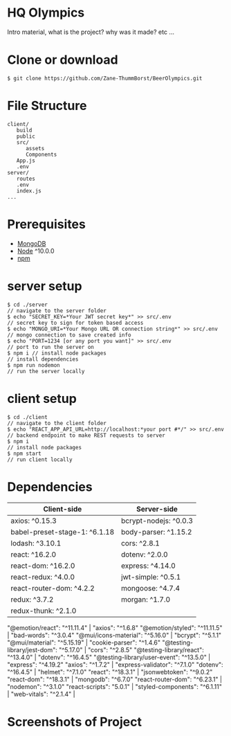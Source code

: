 # HQ Olympics
 Intro material, what is the project? why was it made? etc ...

# Clone or download
```terminal
$ git clone https://github.com/Zane-ThummBorst/BeerOlympics.git
```

# File Structure
 ```terminal
client/
    build
    public
    src/
       assets
       Components
    App.js
    .env
server/
    routes
    .env
    index.js
...
```

# Prerequisites
- [MongoDB](https://gist.github.com/nrollr/9f523ae17ecdbb50311980503409aeb3)
- [Node](https://nodejs.org/en/download/) ^10.0.0
- [npm](https://nodejs.org/en/download/package-manager/)


# server setup
 ```terminal
 $ cd ./server                                                             // navigate to the server folder
 $ echo "SECRET_KEY=*Your JWT secret key*" >> src/.env                     // secret key to sign for token based access
 $ echo "MONGO_URI=*Your Mongo URL OR connection string*" >> src/.env      // mongo connection to save created info
 $ echo "PORT=1234 [or any port you want]" >> src/.env                     // port to run the server on
 $ npm i // install node packages                                          // install dependencies
 $ npm run nodemon                                                         // run the server locally
 ```

# client setup
 ```terminal
 $ cd ./client                                                             // navigate to the client folder
 $ echo "REACT_APP_API_URL=http://localhost:*your port #*/" >> src/.env    // backend endpoint to make REST requests to server
 $ npm i                                                                   // install node packages
 $ npm start                                                               // run client locally
 ```

# Dependencies
Client-side | Server-side
--- | ---
axios: ^0.15.3 | bcrypt-nodejs: ^0.0.3
babel-preset-stage-1: ^6.1.18|body-parser: ^1.15.2
lodash: ^3.10.1 | cors: ^2.8.1
react: ^16.2.0 | dotenv: ^2.0.0
react-dom: ^16.2.0 | express: ^4.14.0
react-redux: ^4.0.0 | jwt-simple: ^0.5.1
react-router-dom: ^4.2.2 | mongoose: ^4.7.4
redux: ^3.7.2 | morgan: ^1.7.0
redux-thunk: ^2.1.0 |

"@emotion/react": "^11.11.4" |  "axios": "^1.6.8"
"@emotion/styled": "^11.11.5" | "bad-words": "^3.0.4"
"@mui/icons-material": "^5.16.0" | "bcrypt": "^5.1.1"
"@mui/material": "^5.15.19" |  "cookie-parser": "^1.4.6"
"@testing-library/jest-dom": "^5.17.0" |  "cors": "^2.8.5"
"@testing-library/react": "^13.4.0" | "dotenv": "^16.4.5"
"@testing-library/user-event": "^13.5.0" | "express": "^4.19.2"
"axios": "^1.7.2" | "express-validator": "^7.1.0"
"dotenv": "^16.4.5" | "helmet": "^7.1.0"
"react": "^18.3.1" | "jsonwebtoken": "^9.0.2"
"react-dom": "^18.3.1" | "mongodb": "^6.7.0"
"react-router-dom": "^6.23.1" | "nodemon": "^3.1.0"
"react-scripts": "5.0.1" |
"styled-components": "^6.1.11" |
"web-vitals": "^2.1.4" |

# Screenshots of Project

 
